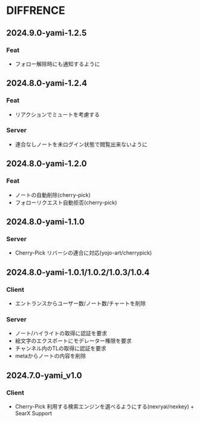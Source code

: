 # DIFFRENCE
## 2024.9.0-yami-1.2.5
### Feat
- フォロー解除時にも通知するように

## 2024.8.0-yami-1.2.4
### Feat
- リアクションでミュートを考慮する
### Server
- 連合なしノートを未ログイン状態で閲覧出来ないように

## 2024.8.0-yami-1.2.0
### Feat
* ノートの自動削除(cherry-pick)
* フォローリクエスト自動拒否(cherry-pick)

## 2024.8.0-yami-1.1.0
### Server
* Cherry-Pick リバーシの連合に対応(yojo-art/cherrypick)

## 2024.8.0-yami-1.0.1/1.0.2/1.0.3/1.0.4
### Client
* エントランスからユーザー数/ノート数/チャートを削除

### Server
* ノート/ハイライトの取得に認証を要求
* 絵文字のエクスポートにモデレーター権限を要求
* チャンネル内のTLの取得に認証を要求
* metaからノートの内容を削除

## 2024.7.0-yami_v1.0
### Client
* Cherry-Pick 利用する検索エンジンを選べるようにする(nexryai/nexkey) + SearX Support
